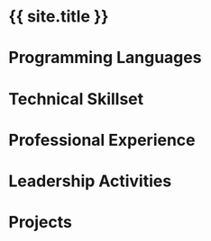# {{ site.title }}
# Programming Languages
# Technical Skillset
# Professional Experience
# Leadership Activities
# Projects
